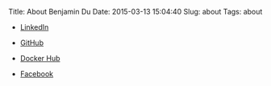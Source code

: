Title: About Benjamin Du
Date: 2015-03-13 15:04:40
Slug: about
Tags: about

- [LinkedIn](http://www.linkedin.com/pub/chuanlong-ben-du/21/9b2/123/)

- [GitHub](https://github.com/dclong) 

- [Docker Hub](https://hub.docker.com/u/dclong)

- [Facebook](http://www.facebook.com/chuanlong.du)  
